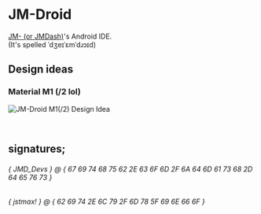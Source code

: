 # JM-Droid
[JM- (or JMDash)](https://github.com/maxwastakenyt/jmdash)'s Android IDE. \
(It's spelled ˈdʒeɪˈɛmˈdɹɔɪd)

## Design ideas
### Material M1 (/2 lol)
![JM-Droid M1(/2) Design Idea](https://github.com/user-attachments/assets/ef1c1e38-5a8c-4f12-ad8f-13a3cf2bc6ce)

&nbsp;
## signatures;
###### { JMD_Devs } @ { 67 69 74 68 75 62 2E 63 6F 6D 2F 6A 64 6D 61 73 68 2D 64 65 76 73 }
###### { jstmax! } @ { 62 69 74 2E 6C 79 2F 6D 78 5F 69 6E 66 6F }
